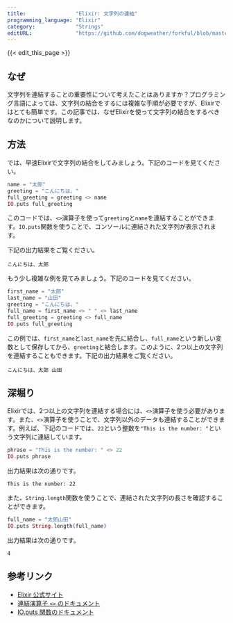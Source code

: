 ```yaml
---
title:                "Elixir: 文字列の連結"
programming_language: "Elixir"
category:             "Strings"
editURL:              "https://github.com/dogweather/forkful/blob/master/content/ja/elixir/concatenating-strings.md"
---
```


{{< edit_this_page >}}

## なぜ

文字列を連結することの重要性について考えたことはありますか？プログラミング言語によっては、文字列の結合をするには複雑な手順が必要ですが、Elixirではとても簡単です。この記事では、なぜElixirを使って文字列の結合をするべきなのかについて説明します。

## 方法

では、早速Elixirで文字列の結合をしてみましょう。下記のコードを見てください。

```Elixir
name = "太郎"
greeting = "こんにちは、"
full_greeting = greeting <> name
IO.puts full_greeting
```

このコードでは、`<>`演算子を使って`greeting`と`name`を連結することができます。`IO.puts`関数を使うことで、コンソールに連結された文字列が表示されます。

下記の出力結果をご覧ください。

```
こんにちは、太郎
```

もう少し複雑な例を見てみましょう。下記のコードを見てください。

```Elixir
first_name = "太郎"
last_name = "山田"
greeting = "こんにちは、"
full_name = first_name <> " " <> last_name
full_greeting = greeting <> full_name
IO.puts full_greeting
```

この例では、`first_name`と`last_name`を先に結合し、`full_name`という新しい変数として保存してから、`greeting`と結合します。このように、2つ以上の文字列を連結することもできます。下記の出力結果をご覧ください。

```
こんにちは、太郎 山田
```

## 深堀り

Elixirでは、2つ以上の文字列を連結する場合には、`<>`演算子を使う必要があります。また、`<>`演算子を使うことで、文字列以外のデータも連結することができます。例えば、下記のコードでは、`22`という整数を`"This is the number: "`という文字列に連結しています。

```Elixir
phrase = "This is the number: " <> 22
IO.puts phrase
```

出力結果は次の通りです。

```
This is the number: 22
```

また、`String.length`関数を使うことで、連結された文字列の長さを確認することができます。

```Elixir
full_name = "太郎山田"
IO.puts String.length(full_name)
```

出力結果は次の通りです。

```
4
```

## 参考リンク

- [Elixir 公式サイト](https://elixir-lang.org/)
- [連結演算子 `<>` のドキュメント](https://hexdocs.pm/elixir/Kernel.html#<>/2)
- [IO.puts 関数のドキュメント](https://hexdocs.pm/elixir/IO.html#puts/1)